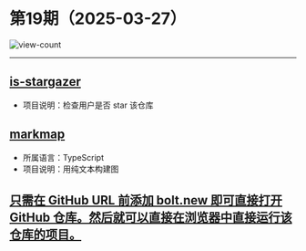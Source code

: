 # 第19期（2025-03-27）

![view-count](https://count.getloli.com/@xiaoxuan6-weekly-20250327)

---
## [is-stargazer](https://github.com/gacts/is-stargazer)
- 项目说明：检查用户是否 star 该仓库

## [markmap](https://github.com/markmap/markmap)
- 所属语言：TypeScript
- 项目说明：用纯文本构建图

## [只需在 GitHub URL 前添加 bolt.new 即可直接打开 GitHub 仓库。然后就可以直接在浏览器中直接运行该仓库的项目。](https://bolt.new)

